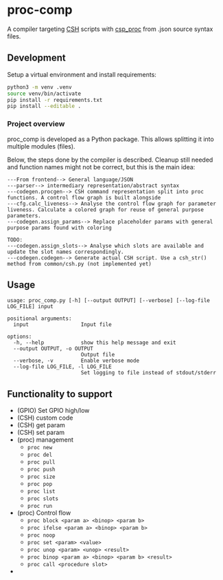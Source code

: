 # proc-comp

A compiler targeting [CSH](https://github.com/spaceinventor/csh) scripts with [csp_proc](https://github.com/discosat/csp_proc/) from .json source syntax files.


## Development

Setup a virtual environment and install requirements:

```bash
python3 -m venv .venv
source venv/bin/activate
pip install -r requirements.txt
pip install --editable .
```

### Project overview

proc_comp is developed as a Python package. This allows splitting it into multiple modules (files).


Below, the steps done by the compiler is described. Cleanup still needed and function names might not be correct, but this is the main idea:

```
---From frontend--> General language/JSON
---parser--> intermediary representation/abstract syntax 
---codegen.procgen--> CSH command representation split into proc functions. A control flow graph is built alongside
---cfg.calc_liveness--> Analyse the control flow graph for parameter liveness. Calculate a colored graph for reuse of general purpose parameters.
---codegen.assign_params--> Replace placeholder params with general purpose params found with coloring

TODO: 
---codegen.assign_slots--> Analyse which slots are available and update the slot names correspondingly.
---codegen.codegen--> Generate actual CSH script. Use a csh_str() method from common/csh.py (not implemented yet)
```


## Usage
```
usage: proc_comp.py [-h] [--output OUTPUT] [--verbose] [--log-file LOG_FILE] input

positional arguments:
  input                 Input file

options:
  -h, --help            show this help message and exit
  --output OUTPUT, -o OUTPUT
                        Output file
  --verbose, -v         Enable verbose mode
  --log-file LOG_FILE, -l LOG_FILE
                        Set logging to file instead of stdout/stderr
```


## Functionality to support
- (GPIO) Set GPIO high/low
- (CSH) custom code
- (CSH) get param
- (CSH) set param
- (proc) management
  - `proc new`
  - `proc del`
  - `proc pull`
  - `proc push`
  - `proc size`
  - `proc pop`
  - `proc list`
  - `proc slots`
  - `proc run`
- (proc) Control flow
  - `proc block <param a> <binop> <param b>`
  - `proc ifelse <param a> <binop> <param b>`
  - `proc noop`
  - `proc set <param> <value>`
  - `proc unop <param> <unop> <result>`
  - `proc binop <param a> <binop> <param b> <result>`
  - `proc call <procedure slot>`
- 
